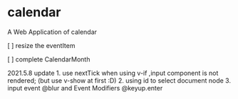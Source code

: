 # calendar
A Web Application of calendar

[ ] resize the eventItem

[ ] complete CalendarMonth        

2021.5.8 update
    1. use nextTick when using v-if ,input component is not rendered;
        (but use v-show at first :D)
    2. using id to select document node 
    3. input event @blur and Event Modifiers @keyup.enter